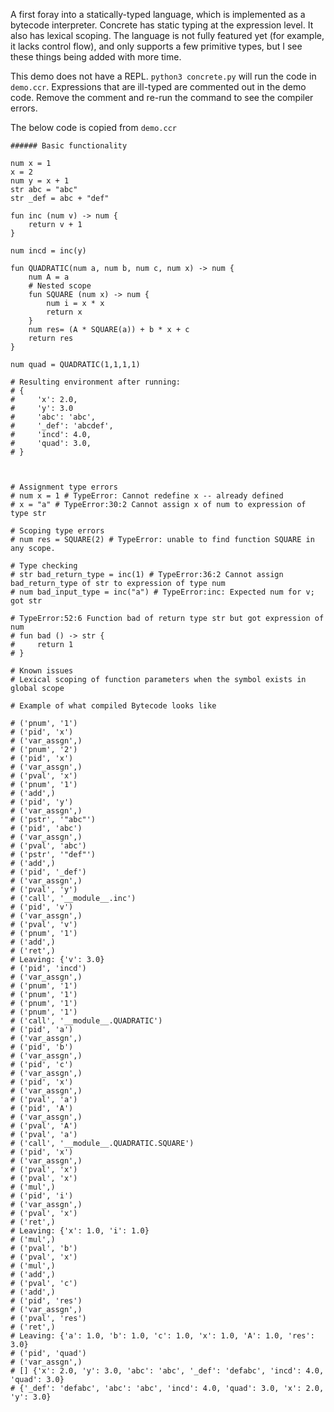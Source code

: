 A first foray into a statically-typed language, which is implemented as a bytecode interpreter. Concrete has static typing at the expression level. It also has lexical scoping. The language is not fully featured yet (for example, it lacks control flow), and only supports a few primitive types, but I see these things being added with more time.

This demo does not have a REPL. `python3 concrete.py` will run the code in `demo.ccr`.
Expressions that are ill-typed are commented out in the demo code. Remove the comment and re-run the command to see the compiler errors.

The below code is copied from `demo.ccr`

```
###### Basic functionality

num x = 1
x = 2
num y = x + 1
str abc = "abc"
str _def = abc + "def"

fun inc (num v) -> num {
    return v + 1
}

num incd = inc(y)

fun QUADRATIC(num a, num b, num c, num x) -> num {
    num A = a
    # Nested scope
    fun SQUARE (num x) -> num {
        num i = x * x
        return x
    }
    num res= (A * SQUARE(a)) + b * x + c
    return res
}

num quad = QUADRATIC(1,1,1,1)

# Resulting environment after running:
# {
#     'x': 2.0,
#     'y': 3.0
#     'abc': 'abc',
#     '_def': 'abcdef',
#     'incd': 4.0,
#     'quad': 3.0,
# }



# Assignment type errors
# num x = 1 # TypeError: Cannot redefine x -- already defined
# x = "a" # TypeError:30:2 Cannot assign x of num to expression of type str

# Scoping type errors
# num res = SQUARE(2) # TypeError: unable to find function SQUARE in any scope.

# Type checking
# str bad_return_type = inc(1) # TypeError:36:2 Cannot assign bad_return_type of str to expression of type num
# num bad_input_type = inc("a") # TypeError:inc: Expected num for v; got str

# TypeError:52:6 Function bad of return type str but got expression of num
# fun bad () -> str {
#     return 1
# }

# Known issues
# Lexical scoping of function parameters when the symbol exists in global scope

# Example of what compiled Bytecode looks like

# ('pnum', '1')
# ('pid', 'x')
# ('var_assgn',)
# ('pnum', '2')
# ('pid', 'x')
# ('var_assgn',)
# ('pval', 'x')
# ('pnum', '1')
# ('add',)
# ('pid', 'y')
# ('var_assgn',)
# ('pstr', '"abc"')
# ('pid', 'abc')
# ('var_assgn',)
# ('pval', 'abc')
# ('pstr', '"def"')
# ('add',)
# ('pid', '_def')
# ('var_assgn',)
# ('pval', 'y')
# ('call', '__module__.inc')
# ('pid', 'v')
# ('var_assgn',)
# ('pval', 'v')
# ('pnum', '1')
# ('add',)
# ('ret',)
# Leaving: {'v': 3.0}
# ('pid', 'incd')
# ('var_assgn',)
# ('pnum', '1')
# ('pnum', '1')
# ('pnum', '1')
# ('pnum', '1')
# ('call', '__module__.QUADRATIC')
# ('pid', 'a')
# ('var_assgn',)
# ('pid', 'b')
# ('var_assgn',)
# ('pid', 'c')
# ('var_assgn',)
# ('pid', 'x')
# ('var_assgn',)
# ('pval', 'a')
# ('pid', 'A')
# ('var_assgn',)
# ('pval', 'A')
# ('pval', 'a')
# ('call', '__module__.QUADRATIC.SQUARE')
# ('pid', 'x')
# ('var_assgn',)
# ('pval', 'x')
# ('pval', 'x')
# ('mul',)
# ('pid', 'i')
# ('var_assgn',)
# ('pval', 'x')
# ('ret',)
# Leaving: {'x': 1.0, 'i': 1.0}
# ('mul',)
# ('pval', 'b')
# ('pval', 'x')
# ('mul',)
# ('add',)
# ('pval', 'c')
# ('add',)
# ('pid', 'res')
# ('var_assgn',)
# ('pval', 'res')
# ('ret',)
# Leaving: {'a': 1.0, 'b': 1.0, 'c': 1.0, 'x': 1.0, 'A': 1.0, 'res': 3.0}
# ('pid', 'quad')
# ('var_assgn',)
# [] {'x': 2.0, 'y': 3.0, 'abc': 'abc', '_def': 'defabc', 'incd': 4.0, 'quad': 3.0}
# {'_def': 'defabc', 'abc': 'abc', 'incd': 4.0, 'quad': 3.0, 'x': 2.0, 'y': 3.0}
```